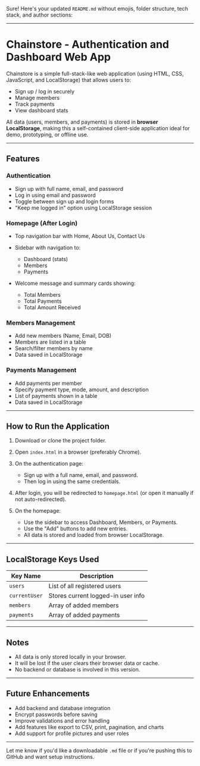 Sure! Here's your updated `README.md` without emojis, folder structure, tech stack, and author sections:

---

# Chainstore - Authentication and Dashboard Web App

Chainstore is a simple full-stack-like web application (using HTML, CSS, JavaScript, and LocalStorage) that allows users to:

* Sign up / log in securely
* Manage members
* Track payments
* View dashboard stats

All data (users, members, and payments) is stored in **browser LocalStorage**, making this a self-contained client-side application ideal for demo, prototyping, or offline use.

---

## Features

### Authentication

* Sign up with full name, email, and password
* Log in using email and password
* Toggle between sign up and login forms
* "Keep me logged in" option using LocalStorage session

### Homepage (After Login)

* Top navigation bar with Home, About Us, Contact Us
* Sidebar with navigation to:

  * Dashboard (stats)
  * Members
  * Payments
* Welcome message and summary cards showing:

  * Total Members
  * Total Payments
  * Total Amount Received

### Members Management

* Add new members (Name, Email, DOB)
* Members are listed in a table
* Search/filter members by name
* Data saved in LocalStorage

### Payments Management

* Add payments per member
* Specify payment type, mode, amount, and description
* List of payments shown in a table
* Data saved in LocalStorage

---

## How to Run the Application

1. Download or clone the project folder.

2. Open `index.html` in a browser (preferably Chrome).

3. On the authentication page:

   * Sign up with a full name, email, and password.
   * Then log in using the same credentials.

4. After login, you will be redirected to `homepage.html` (or open it manually if not auto-redirected).

5. On the homepage:

   * Use the sidebar to access Dashboard, Members, or Payments.
   * Use the "Add" buttons to add new entries.
   * All data is stored and loaded from browser LocalStorage.

---

## LocalStorage Keys Used

| Key Name              | Description                        |
| --------------------- | ---------------------------------- |
| `users`    | List of all registered users       |
| `currentUser`  | Stores current logged-in user info |
| `members`  | Array of added members             |
| `payments` | Array of added payments            |

---

## Notes

* All data is only stored locally in your browser.
* It will be lost if the user clears their browser data or cache.
* No backend or database is involved in this version.

---

## Future Enhancements

* Add backend and database integration
* Encrypt passwords before saving
* Improve validations and error handling
* Add features like export to CSV, print, pagination, and charts
* Add support for profile pictures and user roles

---

Let me know if you'd like a downloadable `.md` file or if you're pushing this to GitHub and want setup instructions.

